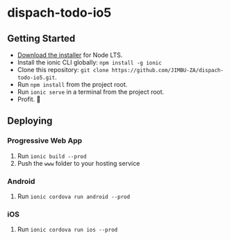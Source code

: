 # dispach-todo-io5

## Getting Started

* [Download the installer](https://nodejs.org/) for Node LTS.
* Install the ionic CLI globally: `npm install -g ionic`
* Clone this repository: `git clone https://github.com/JIMBU-ZA/dispach-todo-io5.git`.
* Run `npm install` from the project root.
* Run `ionic serve` in a terminal from the project root.
* Profit. :tada:

## Deploying

### Progressive Web App

1. Run `ionic build --prod`
2. Push the `www` folder to your hosting service

### Android

1. Run `ionic cordova run android --prod`

### iOS

1. Run `ionic cordova run ios --prod`
